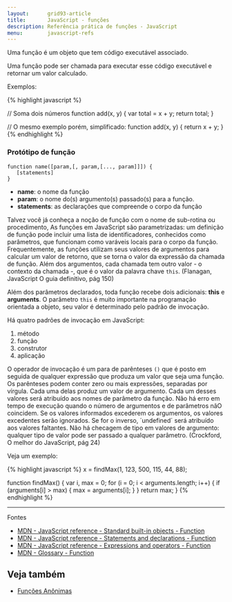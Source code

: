 ```yaml
---
layout:      grid93-article
title:       JavaScript - funções
description: Referência prática de funções - JavaScript
menu:        javascript-refs
---
```


Uma função é um objeto que tem código executável associado.

Uma função pode ser chamada para executar esse código executável e retornar um valor calculado.

Exemplos:

{% highlight javascript %}

// Soma dois números
function add(x, y) {
    var total = x + y;
    return total;
}

// O mesmo exemplo porém, simplificado:
function add(x, y) {
    return x + y;
}
{% endhighlight %}



### Protótipo de função

    function name([param,[, param,[..., param]]]) {
       [statements]
    }

- __name__: o nome da função
- __param__: o nome do(s) argumento(s) passado(s) para a função.
- __statements__: as declarações que compreende o corpo da função


Talvez você já conheça a noção de função com o nome de sub-rotina ou procedimento, As funções em JavaScript são 
parametrizadas: um definição de função pode incluir uma lista de identificadores, conhecidos como parâmetros, que
funcionam como varáveis locais para o corpo da função. Frequentemente, as funções utilizam seus  valores de
argumentos para calcular um valor de retorno, que se torna o valor da expressão da chamada de função. Além dos 
argumentos, cada chamada tem outro valor - o contexto da chamada -, que é o valor da palavra chave `this`. 
(Flanagan, JavaScript O guia definitivo, pág 150)

Além dos parâmetros declarados, toda função recebe dois adicionais: __this__ e __arguments__. O parâmetro `this` é muito
importante na programação orientada a objeto, seu valor é determinado pelo padrão de invocação.

Há quatro padrões de invocação em JavaScript:

1. método
2. função
3. construtor
4. aplicação

O operador de invocação é um para de parênteses `()` que é posto em seguida de qualquer expressão que produza um valor
que seja uma função. Os parênteses podem conter zero ou mais expressões, separadas por vírgula. Cada uma delas produz
um valor de argumento. Cada um desses valores será atribuído aos nomes de parâmetro da função. Não há erro em tempo de
execução quando o número de argumentos e de parâmetros nãO coincidem. Se os valores informados excederem os argumentos,
os valores excedentes serão ignorados. Se for o inverso, ´undefined´ será atribuído aos valores faltantes. Não há
checagem de tipo em valores de argumento: qualquer tipo de valor pode ser passado a qualquer parâmetro.
(Crockford, O melhor do JavaScript, pág 24)

Veja um exemplo:

{% highlight javascript %}
x = findMax(1, 123, 500, 115, 44, 88);

function findMax() {
    var i, max = 0;
    for (i = 0; i < arguments.length; i++) {
        if (arguments[i] > max) {
            max = arguments[i];
        }
    }
    return max;
} {% endhighlight %}

<hr>
Fontes

- [MDN - JavaScript reference - Standard built-in objects - Function](https://developer.mozilla.org/en-US/docs/Web/JavaScript/Reference/Global_Objects/Function "link-externo")
- [MDN - JavaScript reference - Statements and declarations - Function](https://developer.mozilla.org/en-US/docs/Web/JavaScript/Reference/Statements/function "link-externo")
- [MDN - JavaScript reference - Expressions and operators - Function](https://developer.mozilla.org/en-US/docs/Web/JavaScript/Reference/Operators/function "link-externo")
- [MDN - Glossary - Function](https://developer.mozilla.org/en-US/docs/Glossary/Function "link-externo")



Veja também
---

- [Funções Anônimas](/javascript/refs/funcoes-anonimas/)
